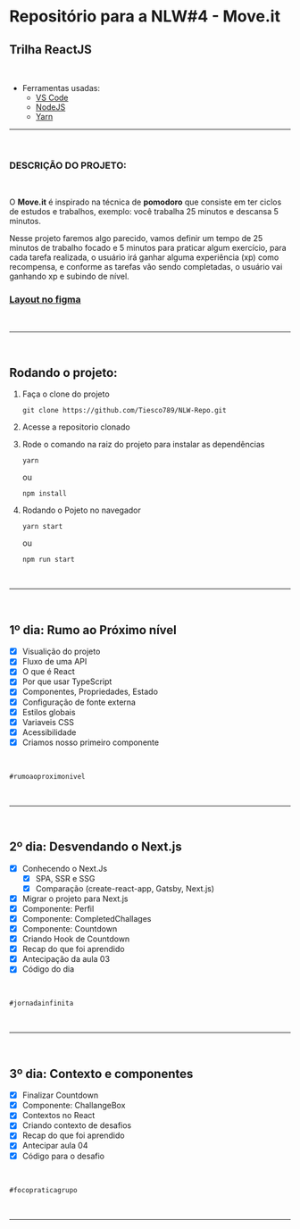 # Repositório para a NLW#4 - Move.it
## **Trilha ReactJS**

<br>

- Ferramentas usadas:
  - [VS Code](https://code.visualstudio.com/)
  - [NodeJS](https://nodejs.org/en/)
  - [Yarn](https://yarnpkg.com/)

---

<br>

### **DESCRIÇÃO DO PROJETO:**

<br>

O **Move.it** é inspirado na técnica de **pomodoro** que consiste em ter ciclos de estudos e trabalhos, exemplo: você trabalha 25 minutos e descansa 5 minutos.

Nesse projeto faremos algo parecido, vamos definir um tempo de 25 minutos de trabalho focado e 5 minutos para praticar algum exercício, para cada tarefa realizada, o usuário irá ganhar alguma experiência (xp) como recompensa, e conforme as tarefas vão sendo completadas, o usuário vai ganhando xp e subindo de nível.

### [**Layout no figma**](https://www.figma.com/file/ge20pu3ofMOKoliUyKx1Nl/Move.it-1.0/duplicate)

<br>

---

<br>

## Rodando o projeto:

  1. Faça o clone do projeto
      ```git
      git clone https://github.com/Tiesco789/NLW-Repo.git
      ```

  2. Acesse a repositorio clonado

  3. Rode o comando na raiz do projeto para instalar as dependências
      ```yarn
      yarn
      ```
      ou
      ```npm
      npm install
      ```

  4. Rodando o Pojeto no navegador
      ```yarn
      yarn start
      ```
      ou
      ```npm
      npm run start
      ```

<br>

---

<br>

## **1º dia:** Rumo ao Próximo nível
  - [x] Visualição do projeto
  - [x] Fluxo de uma API
  - [x] O que é React
  - [x] Por que usar TypeScript
  - [x] Componentes, Propriedades, Estado
  - [x] Configuração de fonte externa
  - [x] Estilos globais
  - [x] Variaveis CSS
  - [x] Acessibilidade
  - [x] Criamos nosso primeiro componente

<br>

  `#rumoaoproximonivel`

<br>

---

<br>

## **2º dia:** Desvendando o Next.js
 - [x] Conhecendo o Next.Js
    - [x] SPA, SSR e SSG
    - [x] Comparação (create-react-app, Gatsby, Next.js)
  - [x] Migrar o projeto para Next.js
  - [x] Componente: Perfil
  - [x] Componente: CompletedChallages
  - [x] Componente: Countdown
  - [x] Criando Hook de Countdown
  - [x] Recap do que foi aprendido
  - [x] Antecipação da aula 03
  - [x] Código do dia
  
  <br>
  
  `#jornadainfinita`
  
  <br>
  
  ---
  
  <br>
  
##  **3º dia:** Contexto e componentes
  - [x] Finalizar Countdown
  - [x] Componente: ChallangeBox
  - [x] Contextos no React
  - [x] Criando contexto de desafios
  - [x] Recap do que foi aprendido
  - [x] Antecipar aula 04
  - [x] Código para o desafio
  
  <br>
  
  `#focopraticagrupo`
  
  <br>
  
  ---
  
  <br>